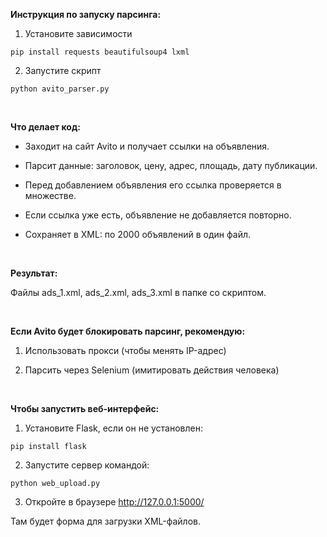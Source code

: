 
**Инструкция по запуску парсинга:**

1. Установите зависимости

`pip install requests beautifulsoup4 lxml`

2. Запустите скрипт

`python avito_parser.py`

<br>

**Что делает код:**

- Заходит на сайт Avito и получает ссылки на объявления.

- Парсит данные: заголовок, цену, адрес, площадь, дату публикации.

- Перед добавлением объявления его ссылка проверяется в множестве.

- Если ссылка уже есть, объявление не добавляется повторно.

- Сохраняет в XML: по 2000 объявлений в один файл.

<br>

**Результат:**

Файлы ads_1.xml, ads_2.xml, ads_3.xml в папке со скриптом.

<br>

**Если Avito будет блокировать парсинг, рекомендую:**

1. Использовать прокси (чтобы менять IP-адрес)

2. Парсить через Selenium (имитировать действия человека)

<br>

**Чтобы запустить веб-интерфейс:**

1. Установите Flask, если он не установлен:

`pip install flask`

2. Запустите сервер командой:

`python web_upload.py`

3. Откройте в браузере http://127.0.0.1:5000/

Там будет форма для загрузки XML-файлов.
